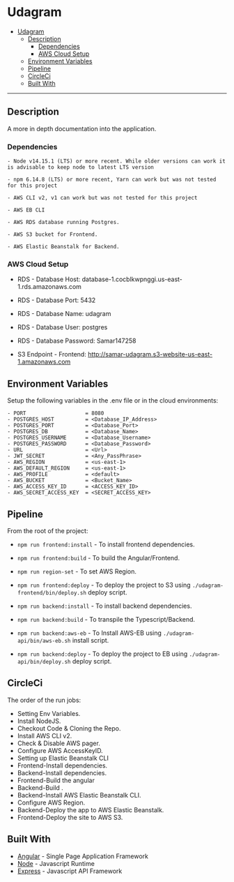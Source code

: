 # Udagram

- [Udagram](#udagram)
  - [Description](#description)
    - [Dependencies](#dependencies)
    - [AWS Cloud Setup](#aws-cloud-setup)
  - [Environment Variables](#environment-variables)
  - [Pipeline](#pipeline)
  - [CircleCi](#circleci)
  - [Built With](#built-with)

---

## Description
A more in depth documentation into the application.

### Dependencies

```
- Node v14.15.1 (LTS) or more recent. While older versions can work it is advisable to keep node to latest LTS version

- npm 6.14.8 (LTS) or more recent, Yarn can work but was not tested for this project

- AWS CLI v2, v1 can work but was not tested for this project

- AWS EB CLI

- AWS RDS database running Postgres.

- AWS S3 bucket for Frontend.

- AWS Elastic Beanstalk for Backend.

```

### AWS Cloud Setup

- RDS - Database Host: database-1.cocblkwpnggi.us-east-1.rds.amazonaws.com
- RDS - Database Port: 5432
- RDS - Database Name: udagram
- RDS - Database User: postgres
- RDS - Database Password: Samar147258



- S3 Endpoint - Frontend: http://samar-udagram.s3-website-us-east-1.amazonaws.com


## Environment Variables

Setup the following variables in the .env file or in the cloud environments:
```
- PORT                   = 8080
- POSTGRES_HOST          = <Database_IP_Address>
- POSTGRES_PORT          = <Database_Port>
- POSTGRES_DB            = <Database_Name>
- POSTGRES_USERNAME      = <Database_Username>
- POSTGRES_PASSWORD      = <Database_Password>
- URL                    = <Url>
- JWT_SECRET             = <Any_PassPhrase>
- AWS_REGION             = <us-east-1>
- AWS_DEFAULT_REGION     = <us-east-1>
- AWS_PROFILE            = <default>
- AWS_BUCKET             = <Bucket_Name>
- AWS_ACCESS_KEY_ID      = <ACCESS_KEY_ID>
- AWS_SECRET_ACCESS_KEY  = <SECRET_ACCESS_KEY>
```

## Pipeline

From the root of the project:
- `npm run frontend:install`    - To install frontend dependencies.
- `npm run frontend:build`      - To build the Angular/Frontend.
- `npm run region-set`      - To set AWS Region.
           
- `npm run frontend:deploy`     - To deploy the project to S3 using `./udagram-frontend/bin/deploy.sh` deploy script.
- `npm run backend:install`     - To install backend dependencies.
- `npm run backend:build`       - To transpile the Typescript/Backend.
- `npm run backend:aws-eb`      - To Install AWS-EB using `./udagram-api/bin/aws-eb.sh` install script.
- `npm run backend:deploy`      - To deploy the project to EB using `./udagram-api/bin/deploy.sh` deploy script.


## CircleCi

The order of the run jobs:
- Setting Env Variables.
- Install NodeJS.
- Checkout Code & Cloning the Repo.
- Install AWS CLI v2.
- Check & Disable AWS pager.
- Configure AWS AccessKeyID.
- Setting up Elastic Beanstalk CLI 
- Frontend-Install dependencies.
- Backend-Install dependencies.
- Frontend-Build the angular
- Backend-Build .
- Backend-Install AWS Elastic Beanstalk CLI.
- Configure AWS Region.
- Backend-Deploy the app to AWS Elastic Beanstalk.
- Frontend-Deploy the site to AWS S3.








## Built With

- [Angular](https://angular.io/) - Single Page Application Framework
- [Node](https://nodejs.org) - Javascript Runtime
- [Express](https://expressjs.com/) - Javascript API Framework
